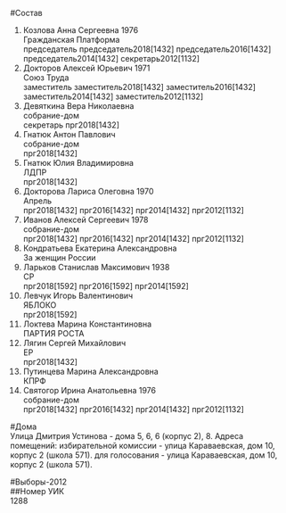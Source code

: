 #Состав  
1. Козлова Анна Сергеевна 1976  
    Гражданская Платформа  
    председатель председатель2018[1432] председатель2016[1432] председатель2014[1432] секретарь2012[1132]  
2. Докторов Алексей Юрьевич 1971  
    Союз Труда  
    заместитель заместитель2018[1432] заместитель2016[1432] заместитель2014[1432] заместитель2012[1132]  
3. Девяткина Вера Николаевна  
    собрание-дом  
    секретарь прг2018[1432]  
4. Гнатюк Антон Павлович  
    собрание-дом  
    прг2018[1432]  
5. Гнатюк Юлия Владимировна  
    ЛДПР  
    прг2018[1432]  
6. Докторова Лариса Олеговна 1970  
    Апрель  
    прг2018[1432] прг2016[1432] прг2014[1432] прг2012[1132]  
7. Иванов Алексей Сергеевич 1978  
    собрание-дом  
    прг2018[1432] прг2016[1432] прг2014[1432] прг2012[1132]  
8. Кондратьева Екатерина Александровна  
    За женщин России  
9. Ларьков Станислав Максимович 1938  
    СР  
    прг2018[1592] прг2016[1592] прг2014[1592]  
10. Левчук Игорь Валентинович  
    ЯБЛОКО  
    прг2018[1592]  
11. Локтева Марина Константиновна  
    ПАРТИЯ РОСТА  
12. Лягин Сергей Михайлович  
    ЕР  
    прг2018[1432]  
13. Путинцева Марина Александровна  
    КПРФ  
14. Святогор Ирина Анатольевна 1976  
    собрание-дом  
    прг2018[1432] прг2016[1432] прг2014[1432] прг2012[1132]  
  
#Дома  
Улица Дмитрия Устинова - дома 5, 6, 6 (корпус 2), 8. Адреса помещений: избирательной комиссии - улица Караваевская, дом 10, корпус 2 (школа 571). для голосования - улица Караваевская, дом 10, корпус 2 (школа 571).  
  
#Выборы-2012  
##Номер УИК  
1288  
